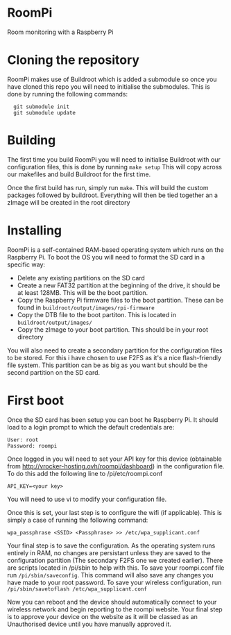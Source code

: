 # RoomPi
Room monitoring with a Raspberry Pi

# Cloning the repository
RoomPi makes use of Buildroot which is added a submodule so once you have cloned this repo you will need to initialise the submodules. This is done by running the following commands:

```
  git submodule init
  git submodule update
```

# Building
The first time you build RoomPi you will need to initialise Buildroot with our configuration files, this is done by running ```make setup```
This will copy across our makefiles and build Buildroot for the first time.

Once the first build has run, simply run ```make```. This will build the custom packages followed by buildroot. Everything will then be tied together an a zImage will be created in the root directory

# Installing
RoomPi is a self-contained RAM-based operating system which runs on the Raspberry Pi. To boot the OS you will need to format the SD card in a specific way:

* Delete any existing partitions on the SD card
* Create a new FAT32 partition at the beginning of the drive, it should be at least 128MB. This will be the boot partition.
* Copy the Raspberry Pi firmware files to the boot partition. These can be found in ```buildroot/output/images/rpi-firmware```
* Copy the DTB file to the boot partiton. This is located in ```buildroot/output/images/```
* Copy the zImage to your boot partition. This should be in your root directory

You will also need to create a secondary partition for the configuration files to be stored. For this i have chosen to use F2FS as it's a nice flash-friendly file system. This partition can be as big as you want but should be the second partition on the SD card.

# First boot
Once the SD card has been setup you can boot he Raspberry Pi. It should load to a login prompt to which the default credentials are:

```
User: root
Password: roompi
```

Once logged in you will need to set your API key for this device (obtainable from http://vrocker-hosting.ovh/roompi/dashboard) in the configuration file. To do this add the following line to /pi/etc/roompi.conf

```
API_KEY=<your key>
```

You will need to use vi to modify your configuration file.

Once this is set, your last step is to configure the wifi (if applicable). This is simply a case of running the following command:
```
wpa_passphrase <SSID> <Passphrase> >> /etc/wpa_supplicant.conf
```

Your final step is to save the configuration. As the operating system runs entirely in RAM, no changes are persistant unless they are saved to the configuration partition (The secondary F2FS one we created earlier).
There are scripts located in /pi/sbin to help with this. 
To save your roompi.conf file run ```/pi/sbin/saveconfig```. This command will also save any changes you have made to your root password.
To save your wireless configuration, run ```/pi/sbin/savetoflash /etc/wpa_supplicant.conf```

Now you can reboot and the device should automatically connect to your wireless network and begin reporting to the roompi website. Your final step is to approve your device on the website as it will be classed as an Unauthorised device until you have manually approved it.